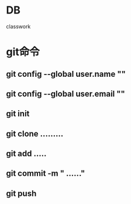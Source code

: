 # DB
classwork
# git命令
## git config --global user.name ""
## git config --global user.email ""
## git init
## git clone .........
## git add .....
## git commit -m " ......"
## git push 
